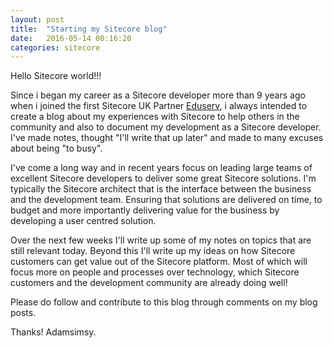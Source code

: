 ```yaml
---
layout: post
title:  "Starting my Sitecore blog"
date:   2016-05-14 00:16:20
categories: sitecore
---
```

Hello Sitecore world!!! 

Since i began my career as a Sitecore developer more than 9 years ago when i joined the first Sitecore UK Partner [Eduserv], i always intended to create a blog about my experiences with Sitecore to help others in the community and also to document my development as a Sitecore developer. I've made notes, thought "I'll write that up later" and made to many excuses about being "to busy".

I've come a long way and in recent years focus on leading large teams of excellent Sitecore developers to deliver some great Sitecore solutions. I'm typically the Sitecore architect that is the interface between the business and the development team. Ensuring that solutions are delivered on time, to budget and more importantly delivering value for the business by developing a user centred solution.

Over the next few weeks I'll write up some of my notes on topics that are still relevant today. Beyond this I'll write up my ideas on how Sitecore customers can get value out of the Sitecore platform. Most of which will focus more on people and processes over technology, which Sitecore customers and the development community are already doing well! 

Please do follow and contribute to this blog through comments on my blog posts.

Thanks! Adamsimsy.

[eduserv]: http://www.eduserv.org.uk
